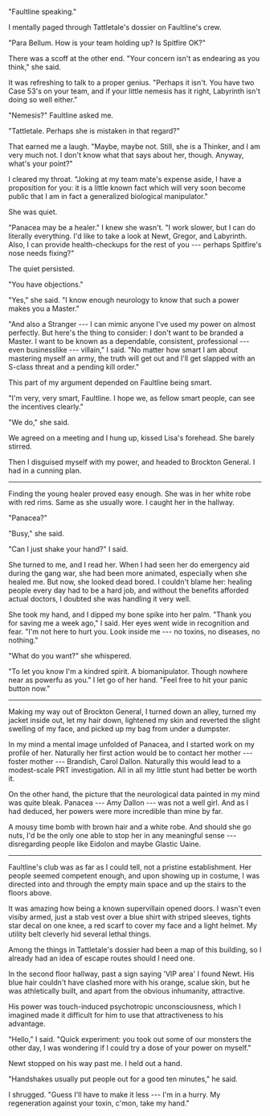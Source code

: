 "Faultline speaking."

I mentally paged through Tattletale's dossier on Faultline's crew.

"Para Bellum. How is your team holding up? Is Spitfire OK?"

There was a scoff at the other end. "Your concern isn't as endearing as you think," she said.

It was refreshing to talk to a proper genius.
"Perhaps it isn't. You have two Case 53's on your team, and if your little nemesis has it
right, Labyrinth isn't doing so well either."

"Nemesis?" Faultline asked me.

"Tattletale. Perhaps she is mistaken in that regard?"

That earned me a laugh. "Maybe, maybe not. Still, she is a Thinker, and I am
very much not. I don't know what that says about her, though. Anyway, what's your
point?"

I cleared my throat. "Joking at my team mate's expense aside, I have a proposition for
you: it is a little known fact which will very soon become public that I am in fact a
generalized biological manipulator."

She was quiet.

"Panacea may be a healer." I knew she wasn't. "I work slower, but I can do literally everything.
I'd like to take a look at Newt, Gregor, and Labyrinth. Also, I can provide health-checkups
for the rest of you --- perhaps Spitfire's nose needs fixing?"

The quiet persisted.

"You have objections."

"Yes," she said. "I know enough neurology to know that such a power makes you a Master."

"And also a Stranger --- I can mimic anyone I've used my power on almost perfectly. But here's
the thing to consider: I don't want to be branded a Master. I want to be known as a dependable,
consistent, professional --- even businesslike --- villain," I said. "No matter how smart I am
about mastering myself an army, the truth will get out and I'll get slapped with an S-class threat
and a pending kill order."

This part of my argument depended on Faultline being smart.

"I'm very, very smart, Faultline. I hope we, as fellow smart people, can see the incentives clearly."

"We do," she said.

We agreed on a meeting and I hung up, kissed Lisa's forehead. She barely stirred.

Then I disguised myself with my power, and headed to Brockton General. I had in a cunning plan.

----

Finding the young healer proved easy enough. She was in her white robe with red rims. Same
as she usually wore. I caught her in the hallway.

"Panacea?"

"Busy," she said.

"Can I just shake your hand?" I said.

She turned to me, and I read her. When I had seen her do emergency aid during the gang war,
she had been more animated, especially when she healed me. But now, she looked dead bored.
I couldn't blame her: healing people every day had to be a hard job, and without the benefits
afforded actual doctors, I doubted she was handling it very well.

She took my hand, and I dipped my bone spike into her palm. "Thank you for
saving me a week ago," I said. Her eyes went wide in recognition and fear. "I'm not here to
hurt you. Look inside me --- no toxins, no diseases, no nothing."

"What do you want?" she whispered.

"To let you know I'm a kindred spirit. A biomanipulator. Though nowhere near
as powerfu as you." I let go of her hand. "Feel free to hit your panic button now."

----

Making my way out of Brockton General, I turned down an alley, turned my jacket inside
out, let my hair down, lightened my skin and reverted the slight swelling of my face,
and picked up my bag from under a dumpster.

In my mind a mental image unfolded of Panacea, and I started work on my profile of her. Naturally
her first action would be to contact her mother --- foster mother --- Brandish, Carol Dallon. Naturally
this would lead to a modest-scale PRT investigation. All in all my little stunt had better be worth it.

On the other hand, the picture that the neurological data painted in my mind was quite bleak. Panacea ---
Amy Dallon --- was not a well girl. And as I had deduced, her powers were more incredible
than mine by far.

A mousy time bomb with brown hair and a white robe. And should she go nuts, I'd be the only
one able to stop her in any meaningful sense --- disregarding people like Eidolon and maybe Glastic
Uaine.

----

Faultline's club was as far as I could tell, not a pristine establishment. Her people seemed
competent enough, and upon showing up in costume, I was directed into and through the empty
main space and up the stairs to the floors above.

It was amazing how being a known supervillain opened doors. I wasn't even visiby armed, just a
stab vest over a blue shirt with striped sleeves, tights star decal on one knee,
a red scarf to cover my face and a light helmet. My utility belt cleverly hid several lethal things.

Among the things in Tattletale's dossier had been a map of this building, so I already had
an idea of escape routes should I need one.

In the second floor hallway, past a sign saying 'VIP area' I found Newt. His blue hair couldn't have
clashed more with his orange, scalue skin, but he was athletically built, and apart from the obvious inhumanity,
attractive.

His power was touch-induced psychotropic unconsciousness, which I imagined made it difficult for him
to use that attractiveness to his advantage.

"Hello," I said. "Quick experiment: you took out some of our monsters the other day, I was wondering if
I could try a dose of your power on myself."

Newt stopped on his way past me. I held out a hand.

"Handshakes usually put people out for a good ten minutes," he said.

I shrugged. "Guess I'll have to make it less --- I'm in a hurry. My regeneration against your toxin, c'mon, take my hand."
